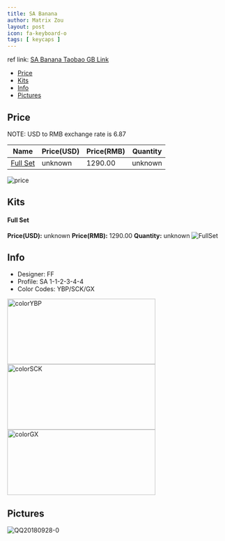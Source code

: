 ```yaml
---
title: SA Banana
author: Matrix Zou
layout: post
icon: fa-keyboard-o
tags: [ keycaps ]
---
```


ref link: [SA Banana Taobao GB Link](https://item.taobao.com/item.htm?spm=a1z09.2.0.0.5e022e8dQ92qJB&id=578444294624&_u=s1knu0t6c06c)

* [Price](#price)
* [Kits](#kits)
* [Info](#info)
* [Pictures](#pictures)

## Price

NOTE: USD to RMB exchange rate is 6.87

| Name          | Price(USD)    |  Price(RMB)  | Quantity |
| ------------- | ------------- |  ---------- | -------- |
|[Full Set](#fullset)|unknown|1290.00|unknown|

<img src="{{ 'assets/images/banana/price.png' | relative_url }}" alt="price" class="image featured">

## Kits
#### Full Set
**Price(USD):** unknown 	**Price(RMB):** 1290.00		**Quantity:** unknown
<img src="{{ 'assets/images/banana/kits_pics/fullset.jpg' | relative_url }}" alt="FullSet" class="image featured">

## Info
* Designer: FF
* Profile: SA 1-1-2-3-4-4
* Color Codes: YBP/SCK/GX  
<img src="{{ 'assets/images/SP_ColorCodes/abs/SP_Abs_ColorCodes_YBP.png' | relative_url }}" alt="colorYBP" height="150" width="340">
<img src="{{ 'assets/images/SP_ColorCodes/abs/SP_Abs_ColorCodes_SCK.png' | relative_url }}" alt="colorSCK" height="150" width="340">
<img src="{{ 'assets/images/SP_ColorCodes/abs/SP_Abs_ColorCodes_GX.png' | relative_url }}" alt="colorGX" height="150" width="340">

## Pictures
<img src="{{ 'assets/images/banana/rendering_pics/QQ20180928-0.jpg' | relative_url }}" alt="QQ20180928-0" class="image featured">
